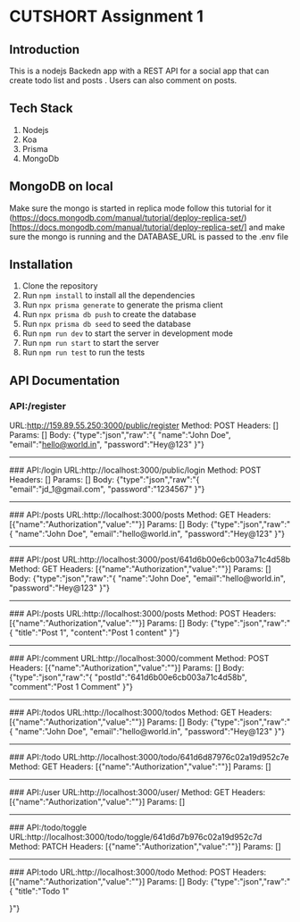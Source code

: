 # CUTSHORT Assignment 1

## Introduction

This is a nodejs Backedn app with a REST API for a social app that can create todo list and posts . Users can also comment on posts.

## Tech Stack

1. Nodejs
2. Koa
3. Prisma
4. MongoDb

## MongoDB on local

Make sure the mongo is started in replica mode follow this tutorial for it (https://docs.mongodb.com/manual/tutorial/deploy-replica-set/)[https://docs.mongodb.com/manual/tutorial/deploy-replica-set/] and make sure the mongo is running and the DATABASE_URL is passed to the .env file

## Installation

1. Clone the repository
2. Run `npm install` to install all the dependencies
3. Run `npx prisma generate` to generate the prisma client
4. Run `npx prisma db push` to create the database
5. Run `npx prisma db seed` to seed the database
6. Run `npm run dev` to start the server in development mode
7. Run `npm run start` to start the server
8. Run `npm run test` to run the tests

## API Documentation

### API:/register

URL:http://159.89.55.250:3000/public/register
Method: POST
Headers: []
Params: [] Body: {"type":"json","raw":"{
"name":"John Doe",
"email":"hello@world.in",
"password":"Hey@123"
}"}

<hr />
### API:/login
 URL:http://localhost:3000/public/login 
 Method: POST 
 Headers: [] 
 Params: [] Body: {"type":"json","raw":"{
     "email":"jd_1@gmail.com",
   "password":"1234567"
 }"}

<hr />
### API:/posts
 URL:http://localhost:3000/posts 
 Method: GET 
 Headers: [{"name":"Authorization","value":""}] 
 Params: [] Body: {"type":"json","raw":"{
     "name":"John Doe",
   "email":"hello@world.in",
   "password":"Hey@123"
 }"}

<hr />
### API:/post
 URL:http://localhost:3000/post/641d6b00e6cb003a71c4d58b 
 Method: GET 
 Headers: [{"name":"Authorization","value":""}] 
 Params: [] Body: {"type":"json","raw":"{
     "name":"John Doe",
   "email":"hello@world.in",
   "password":"Hey@123"
 }"}

<hr />
### API:/posts
 URL:http://localhost:3000/posts 
 Method: POST 
 Headers: [{"name":"Authorization","value":""}] 
 Params: [] Body: {"type":"json","raw":"{
   "title":"Post 1",
 "content":"Post 1 content"
 }"}

<hr />
### API:/comment
 URL:http://localhost:3000/comment 
 Method: POST 
 Headers: [{"name":"Authorization","value":""}] 
 Params: [] Body: {"type":"json","raw":"{
   "postId":"641d6b00e6cb003a71c4d58b",
 "comment":"Post 1 Comment"
 }"}

<hr />
### API:/todos
 URL:http://localhost:3000/todos 
 Method: GET 
 Headers: [{"name":"Authorization","value":""}] 
 Params: [] Body: {"type":"json","raw":"{
     "name":"John Doe",
   "email":"hello@world.in",
   "password":"Hey@123"
 }"}

<hr />
### API:/todo
 URL:http://localhost:3000/todo/641d6d87976c02a19d952c7e 
 Method: GET 
 Headers: [{"name":"Authorization","value":""}] 
 Params: []

<hr />
### API:/user
 URL:http://localhost:3000/user/ 
 Method: GET 
 Headers: [{"name":"Authorization","value":""}] 
 Params: []

<hr />
### API:/todo/toggle
 URL:http://localhost:3000/todo/toggle/641d6d7b976c02a19d952c7d 
 Method: PATCH 
 Headers: [{"name":"Authorization","value":""}] 
 Params: []

<hr />
### API:todo
 URL:http://localhost:3000/todo 
 Method: POST 
 Headers: [{"name":"Authorization","value":""}] 
 Params: [] Body: {"type":"json","raw":"{
     "title":"Todo 1"
 
 }"}
